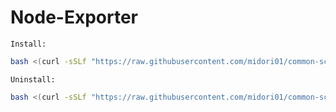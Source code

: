 # Node-Exporter
`Install:`
```bash
bash <(curl -sSLf "https://raw.githubusercontent.com/midori01/common-scripts/main/prometheus/node-exporter.sh")
```
`Uninstall:`
```bash
bash <(curl -sSLf "https://raw.githubusercontent.com/midori01/common-scripts/main/prometheus/node-exporter.sh") uninstall
```
